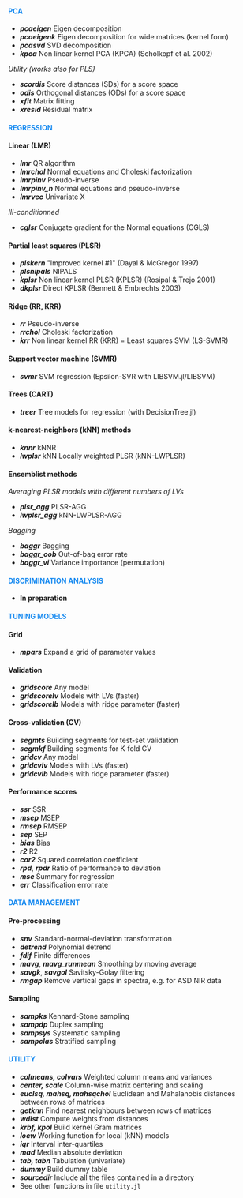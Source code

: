 #### <span style="color:#1589F0"> **PCA** </span>

- ***pcaeigen*** Eigen decomposition
- ***pcaeigenk*** Eigen decomposition for wide matrices (kernel form)
- ***pcasvd*** SVD decomposition
- ***kpca*** Non linear kernel PCA  (KPCA) (Scholkopf et al. 2002)

*Utility (works also for PLS)*
- ***scordis*** Score distances (SDs) for a score space
- ***odis*** Orthogonal distances (ODs) for a score space
- ***xfit*** Matrix fitting 
- ***xresid*** Residual matrix  

#### <span style="color:#1589F0;"> **REGRESSION** </span>

#### **Linear (LMR)**

- ***lmr*** QR algorithm
- ***lmrchol*** Normal equations and Choleski factorization
- ***lmrpinv*** Pseudo-inverse
- ***lmrpinv_n*** Normal equations and pseudo-inverse
- ***lmrvec*** Univariate X

*Ill-conditionned* 

- ***cglsr*** Conjugate gradient for the Normal equations (CGLS)

#### **Partial least squares (PLSR)**

- ***plskern*** "Improved kernel #1" (Dayal & McGregor 1997)
- ***plsnipals*** NIPALS
- ***kplsr*** Non linear kernel PLSR (KPLSR) (Rosipal & Trejo 2001)
- ***dkplsr*** Direct KPLSR (Bennett & Embrechts 2003)
<!---
- ***plsrannar*** Kernel version for wide matrices (Rannar et al. 1994)
- ***simpls***
-->

#### **Ridge (RR, KRR)**

- ***rr*** Pseudo-inverse
- ***rrchol*** Choleski factorization
- ***krr*** Non linear kernel RR (KRR) = Least squares SVM (LS-SVMR)

#### Support vector machine (SVMR)
- ***svmr*** SVM regression (Epsilon-SVR with LIBSVM.jl/LIBSVM)

#### Trees (CART)

- ***treer*** Tree models for regression (with DecisionTree.jl)

#### **k-nearest-neighbors (kNN) methods**

- ***knnr*** kNNR
- ***lwplsr*** kNN Locally weighted PLSR (kNN-LWPLSR)

#### **Ensemblist methods**

*Averaging PLSR models with different numbers of LVs*

- ***plsr_agg*** PLSR-AGG
- ***lwplsr_agg*** kNN-LWPLSR-AGG 

*Bagging*

- ***baggr*** Bagging 
- ***baggr_oob*** Out-of-bag error rate
- ***baggr_vi*** Variance importance (permutation)

<!---
*Boosting*

- ***gboostr*** Gradient boosting
- ***xgboostr*** XGBoost
- ***boostr***, ***boostrw*** Adaptative boosting
-->

#### <span style="color:#1589F0"> DISCRIMINATION ANALYSIS </span>

- **In preparation**
  
<!---
#### Factorial discrimination analysis (FDA)

- ***fda*** Eigen decomposition of the compromise "inter/intra"
- ***fdasvd*** Weighted SVD decomposition of the class centers

#### On predicted Y-dummy table

- ***lmrda*** DA on LMR prediction (LMR-DA)
- ***plsrda*** DA on PLSR prediction (PLSR-DA = common "PLSDA")
- ***kplsrda*** DA on KPLSR prediction (KPLSR-DA)
- ***rrda*** DA on RR prediction (RR-DA)
- ***krrda*** DA on KRR prediction (KRR-DA)

#### Probabilistic

- ***lda*** Linear discriminant analysis (LDA)
- ***qda*** Quadratic discriminant analysis (QDA)
- ***plslda*** LDA on PLS latent variables (LVs) (PLS-LDA)
- ***plsqda*** QDA on PLS LVs (PLS-QDA)

#### Support vector machine

- ***svmda*** SVMDA (= SVMC)

#### K-nearest-neighbors

- ***knnda*** KNN-DA
- ***lwplsrda*** KNN Locally weighted PLSR-DA (KNN-LWPLSR-DA)
- ***lwplslda*** KNN Locally weighted PLS-LDA/QDA (KNN-LWPLS-LDA/QDA)
-->

<!---
#### <span style="color:#1589F0"> **ENSEMBLIST METHODS** </span>
- ***plsrda_agg*** PLSRDA-AGG
- ***lwplsrda_agg*** KNN-LWPLSR-DA-AGG
- ***lwplslda_agg*** KNN-LWPLS-LDA-AGG
- ***lwplslda_agg*** KNN-LWPLS-QDA-AGG
-->

#### <span style="color:#1589F0"> TUNING MODELS </span>

#### **Grid**

- ***mpars*** Expand a grid of parameter values

#### **Validation**

- ***gridscore*** Any model
- ***gridscorelv*** Models with LVs (faster)
- ***gridscorelb*** Models with ridge parameter (faster)
  
#### **Cross-validation (CV)**

- ***segmts*** Building segments for test-set validation
- ***segmkf*** Building segments for K-fold CV
- ***gridcv*** Any model
- ***gridcvlv*** Models with LVs (faster)
- ***gridcvlb*** Models with ridge parameter (faster)  

#### **Performance scores**

- ***ssr*** SSR
- ***msep*** MSEP
- ***rmsep*** RMSEP
- ***sep*** SEP
- ***bias*** Bias
- ***r2*** R2
- ***cor2*** Squared correlation coefficient
- ***rpd***, ***rpdr*** Ratio of performance to deviation
- ***mse*** Summary for regression
- ***err*** Classification error rate


<!---  
#### **Heuristic**  
- ***selwold*** Wold's criterion for models with LVs  
-->

<!---
#### <span style="color:#1589F0"> **SELECTION OF VARIABLES** </span>
- ***covsel*** COVSEL algorithm (Roger et al. 2011)
-->

#### <span style="color:#1589F0"> **DATA MANAGEMENT** </span>

#### **Pre-processing**

- ***snv*** Standard-normal-deviation transformation
- ***detrend*** Polynomial detrend
- ***fdif*** Finite differences
- ***mavg***, ***mavg_runmean*** Smoothing by moving average
- ***savgk***, ***savgol*** Savitsky-Golay filtering
- ***rmgap*** Remove vertical gaps in spectra, e.g. for ASD NIR data

<!--- 
- ***xinterp*** Resampling of spectra by interpolation methods
- **eposvd** Pre-processing data by external parameter orthogonalization (EPO; Roger et al 2003) 
-->

#### **Sampling**

- ***sampks*** Kennard-Stone sampling 
- ***sampdp*** Duplex sampling 
- ***sampsys*** Systematic sampling
- ***sampclas*** Stratified sampling


<!---
#### **Checking**
- ***checkna*** Find and count NA values in a data set
- ***plotxna*** Plotting missing data in a matrix
- ***checkdupl*** Find duplicated row observations between two data sets 
- ***rmdupl*** Remove duplicated row observations between two data sets
-->


<!---
#### **Summary**
- ***aggmean*** Centers of classes
- ***dtagg*** Summary statistics with data subsets
- ***summ*** Summary of the quantitative variables of a data set
-->


<!---
#### **Multi-block**
- ***mblocks*** Makes a list of blocks
- ***hconcat*** Horizontal block concatenation 
- ***blockscal*** Block autoscaling
-->


<!---
#### **Datasets**
- ***asdgap** ASD spectra with vertical gaps
- ***cassav*** Tropical shrubs
- ***forages*** Tropical forages
- ***octane*** Gazoline "octane" dataset
- ***ozone*** Los Angeles "ozone" pollution (1976) dataset
-->


<!---
#### <span style="color:#1589F0"> **GRAPHICS** </span>
- ***plotsp*** Plotting spectra, loadings, or more generally row observations of a data set
- ***plostsp1*** Same as  ***plotsp*** but one-by-one row
- ***plotxy*** 2-d scatter plot
- ***plotjit*** Jittered plot
- ***plotscore*** Plotting error rates of prediction models
-->

#### <span style="color:#1589F0"> **UTILITY** </span>

- ***colmeans, colvars*** Weighted column means and variances
- ***center, scale*** Column-wise matrix centering and scaling
- ***euclsq, mahsq, mahsqchol*** Euclidean and Mahalanobis distances between rows of matrices
- ***getknn*** Find nearest neighbours between rows of matrices
- ***wdist*** Compute weights from distances
- ***krbf, kpol*** Build kernel Gram matrices
- ***locw*** Working function for local (kNN) models
- ***iqr*** Interval inter-quartiles
- ***mad*** Median absolute deviation
- ***tab, tabn*** Tabulation (univariate)
- ***dummy*** Build dummy table
- ***sourcedir*** Include all the files contained in a directory
- See other functions in file `utility.jl`

<!---
- ***dmnorm*** Multivariate normal probability density
- ***matB***, ***matW*** Between and within covariance matrices
-->
